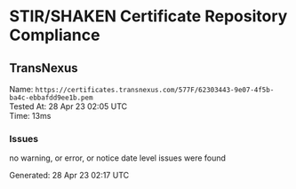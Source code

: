 # STIR/SHAKEN Certificate Repository Compliance

## TransNexus

Name: `https://certificates.transnexus.com/577F/62303443-9e07-4f5b-ba4c-ebbafdd9ee1b.pem`\
Tested At: 28 Apr 23 02:05 UTC\
Time: 13ms

### Issues

no warning, or error, or notice date level issues were found

Generated: 28 Apr 23 02:17 UTC